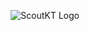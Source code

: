 <p align="center">
  <img src="https://github.com/LoCh3f/ScoutKT/app/src/main/res/drawable/main_logo.jpg" alt="ScoutKT Logo" />
</p>
